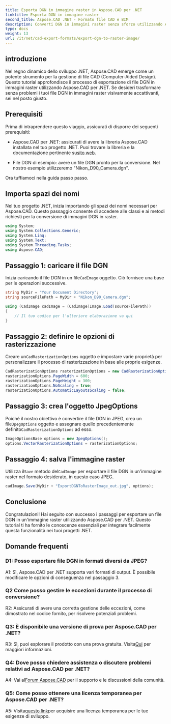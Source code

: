 ```yaml
---
title: Esporta DGN in immagine raster in Aspose.CAD per .NET
linktitle: Esporta DGN in immagine raster
second_title: Aspose.CAD .NET - Formato file CAD e BIM
description: Converti DGN in immagini raster senza sforzo utilizzando Aspose.CAD per .NET. Esplora la guida passo passo e libera la potenza di .NET nella manipolazione dei file CAD.
type: docs
weight: 13
url: /it/net/cad-export-formats/export-dgn-to-raster-image/
---
```

## introduzione

Nel regno dinamico dello sviluppo .NET, Aspose.CAD emerge come un potente strumento per la gestione di file CAD (Computer-Aided Design). Questo tutorial approfondisce il processo di esportazione di file DGN in immagini raster utilizzando Aspose.CAD per .NET. Se desideri trasformare senza problemi i tuoi file DGN in immagini raster visivamente accattivanti, sei nel posto giusto.

## Prerequisiti

Prima di intraprendere questo viaggio, assicurati di disporre dei seguenti prerequisiti:

-  Aspose.CAD per .NET: assicurati di avere la libreria Aspose.CAD installata nel tuo progetto .NET. Puoi trovare la libreria e la documentazione pertinente su[sito web](https://reference.aspose.com/cad/net/).

- File DGN di esempio: avere un file DGN pronto per la conversione. Nel nostro esempio utilizzeremo "Nikon_D90_Camera.dgn".

Ora tuffiamoci nella guida passo passo.

## Importa spazi dei nomi

Nel tuo progetto .NET, inizia importando gli spazi dei nomi necessari per Aspose.CAD. Questo passaggio consente di accedere alle classi e ai metodi richiesti per la conversione di immagini DGN in raster.

```csharp
using System;
using System.Collections.Generic;
using System.Linq;
using System.Text;
using System.Threading.Tasks;
using Aspose.CAD;
```

## Passaggio 1: caricare il file DGN

 Inizia caricando il file DGN in un file`CadImage` oggetto. Ciò fornisce una base per le operazioni successive.

```csharp
string MyDir = "Your Document Directory";
string sourceFilePath = MyDir + "Nikon_D90_Camera.dgn";

using (CadImage cadImage = (CadImage)Image.Load(sourceFilePath))
{
    // Il tuo codice per l'ulteriore elaborazione va qui
}
```

## Passaggio 2: definire le opzioni di rasterizzazione

 Creare un`CadRasterizationOptions` oggetto e impostare varie proprietà per personalizzare il processo di rasterizzazione in base alle proprie esigenze.

```csharp
CadRasterizationOptions rasterizationOptions = new CadRasterizationOptions();
rasterizationOptions.PageWidth = 600;
rasterizationOptions.PageHeight = 300;
rasterizationOptions.NoScaling = true;
rasterizationOptions.AutomaticLayoutsScaling = false;
```

## Passaggio 3: crea l'oggetto JpegOptions

 Poiché il nostro obiettivo è convertire il file DGN in JPEG, crea un file`JpegOptions` oggetto e assegnare quello precedentemente definito`CadRasterizationOptions` ad esso.

```csharp
ImageOptionsBase options = new JpegOptions();
options.VectorRasterizationOptions = rasterizationOptions;
```

## Passaggio 4: salva l'immagine raster

 Utilizza il`Save` metodo del`CadImage` per esportare il file DGN in un'immagine raster nel formato desiderato, in questo caso JPEG.

```csharp
cadImage.Save(MyDir + "ExportDGNToRasterImage_out.jpg", options);
```

## Conclusione

Congratulazioni! Hai seguito con successo i passaggi per esportare un file DGN in un'immagine raster utilizzando Aspose.CAD per .NET. Questo tutorial ti ha fornito le conoscenze essenziali per integrare facilmente questa funzionalità nei tuoi progetti .NET.

## Domande frequenti

### D1: Posso esportare file DGN in formati diversi da JPEG?

A1: Sì, Aspose.CAD per .NET supporta vari formati di output. È possibile modificare le opzioni di conseguenza nel passaggio 3.

### Q2 Come posso gestire le eccezioni durante il processo di conversione?

R2: Assicurati di avere una corretta gestione delle eccezioni, come dimostrato nel codice fornito, per risolvere potenziali problemi.

### Q3: È disponibile una versione di prova per Aspose.CAD per .NET?

 R3: Sì, puoi esplorare il prodotto con una prova gratuita. Visita[Qui](https://releases.aspose.com/) per maggiori informazioni.

### Q4: Dove posso chiedere assistenza o discutere problemi relativi ad Aspose.CAD per .NET?

 A4: Vai al[Forum Aspose.CAD](https://forum.aspose.com/c/cad/19) per il supporto e le discussioni della comunità.

### Q5: Come posso ottenere una licenza temporanea per Aspose.CAD per .NET?

 A5: Visita[questo link](https://purchase.aspose.com/temporary-license/)per acquisire una licenza temporanea per le tue esigenze di sviluppo.